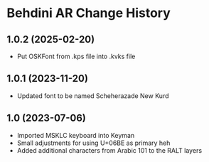 Behdini AR Change History
====================

1.0.2 (2025-02-20)
------------------
* Put OSKFont from .kps file into .kvks file

1.0.1 (2023-11-20)
----------------
* Updated font to be named Scheherazade New Kurd

1.0 (2023-07-06)
----------------
* Imported MSKLC keyboard into Keyman
* Small adjustments for using U+06BE as primary heh
* Added additional characters from Arabic 101 to the RALT layers
